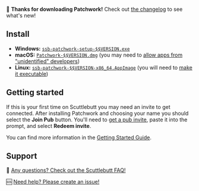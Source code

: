 :tada: **Thanks for downloading Patchwork!** Check out [the changelog](https://github.com/ssbc/patchwork/blob/master/CHANGELOG.md) to see what's new!

## Install

- **Windows:** [`ssb-patchwork-setup-$$VERSION.exe`][exe]
- **macOS:** [`Patchwork-$$VERSION.dmg`][dmg] (you may need to [allow apps from "unidentified" developers](https://support.apple.com/kb/PH25088))
- **Linux:** [`ssb-patchwork-$$VERSION-x86_64.AppImage`][appimage] (you will need to [make it executable](https://docs.appimage.org/user-guide/run-appimages.html))


## Getting started

If this is your first time on Scuttlebutt you may need an invite to get connected. After installing Patchwork and choosing your name you should select the **Join Pub** button. You'll need to [get a pub invite](https://github.com/ssbc/ssb-server/wiki/Pub-Servers#public-pubs), paste it into the prompt, and select **Redeem invite**.

You can find more information in the [Getting Started Guide](https://www.scuttlebutt.nz/getting-started).

## Support

:thinking:  [Any questions? Check out the Scuttlebutt FAQ!](https://www.scuttlebutt.nz/faq/)

:sos: [Need help? Please create an issue!](https://github.com/ssbc/patchwork/issues/new)

[dmg]: https://github.com/ssbc/patchwork/releases/download/v$$VERSION/Patchwork-$$VERSION.dmg
[exe]: https://github.com/ssbc/patchwork/releases/download/v$$VERSION/ssb-patchwork-setup-$$VERSION.exe
[appimage]: https://github.com/ssbc/patchwork/releases/download/v$$VERSION/ssb-patchwork-$$VERSION-x86_64.AppImage
